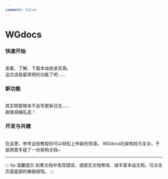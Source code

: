 ```yaml
---
comment: false
---
```

# WGdocs

### 快速开始
<br>
<NCard title="🔎 探索资源" link="../Resources">
查看、了解、下载本站收录资源。<br>
这应该是最常用的功能了吧……
</NCard>

### 新功能
<br>
<NCard title="🚀 更新日志与新功能介绍" link="../guide/new">
其实网管根本不会写更新日志……<br>
直接胡编乱造！
</NCard>

### 开发与共建
<br>
<NCard title="➕ 上传资源" link="../community/upload">
在这里，参考这些教程你可以轻松上传新的资源。
</NCard>
<NCard title="📑 查看架构" link="../community/architecture">
WGdocs的架构较为复杂，于是网管手搓了一份架构文档~
</NCard>

---
::: tip 温馨提示
如果文档中发现错误，或提交文档修改、或丰富本站文档，可点击页面底部的编辑按钮。
:::